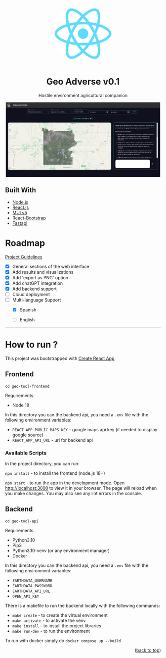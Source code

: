 <div id="top"></div>
<br />
<div align="center">
  <img src="./geo-tool-frontend/public/logo192.png"  style="border-radius: 50%"/>
  <h1 align="center">
  <b>
    Geo Adverse v0.1
  </b>
  </h1>

  <p align="center">Hostile environment agricultural companion</p>
</div>

<div style="display: flex; justify-content: center;">
<img src="./assets/geoAdverse.png" alt="landing" width="500"></img>
</div>

## Built With

* [Node.js](https://nodejs.org/en/)
* [React.js](https://reactjs.org/)
* [MUI v5](https://mui.com/)
* [React-Bootstrap](https://react-bootstrap.netlify.app/)
* [Fastapi](https://fastapi.tiangolo.com)

# Roadmap
  [Project Guidelines](https://docs.google.com/document/d/1a-rDKZboWiFkpIl8g3wewjC4FUXtSlUnzic_YRSvRKk/edit?usp=sharing)

- [x] General sections of the web interface
- [x] Add results and visualizations
- [x] Add 'export as PNG' option
- [x] Add chatGPT integration
- [x] Add backend support
- [ ] Cloud deployment
- [ ] Multi-language Support
    - [x] Spanish
    - [ ] English



----


# How to run ?

This project was bootstrapped with [Create React App](https://github.com/facebook/create-react-app).

## Frontend

`cd geo-tool-frontend`

Requirements:

* Node 18

In this directory you can the backend api, you need a `.env` file with the following environment variables:

* `REACT_APP_PUBLIC_MAPS_KEY` - google maps api key (if needed to display google source)
* `REACT_APP_API_URL` - url for backend api

### Available Scripts

In the project directory, you can run:

`npm install` - to install the frontend (node.js 18+)

 `npm start` - to run the app in the development mode. Open [http://localhost:3000](http://localhost:3000) to view it in your browser.
The page will reload when you make changes. You may also see any lint errors in the console.

## Backend

`cd geo-tool-api`

Requirements:

* Python3.10
* Pip3
* Python3.10-venv (or any environment manager)
* Docker

In this directory you can the backend api, you need a `.env` file with the following environment variables:

* `EARTHDATA_USERNAME`
* `EARTHDATA_PASSWORD`
* `EARTHDATA_API_URL`
* `OPEN_API_KEY`

There is a makefile to run the backend locally with the following commands:

* `make create` - to create the virtual environment
* `make activate` - to activate the venv
* `make install` - to install the project libraries
* `make run-dev` - to run the environment

To run with docker simply do `docker compose up --build`

<p align="right">(<a href="#top">back to top</a>)</p>

